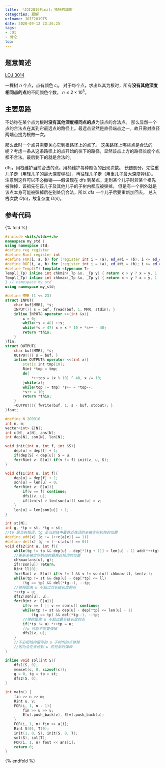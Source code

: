 ```yaml
---
title: 「JOI2019Final」独特的城市
categories: 题解
urlname: JOIF2019T5
date: 2020-09-12 23:36:25
tags:
- JOI
- 树论
top:
---
```


## 题意简述

[LOJ 3014](https://loj.ac/problem/3014)

一棵树 $n$ 个点，点有颜色 $c_i$。
对于每个点，求出以其为根时，所有**没有其他深度相同点的点**的不同颜色个数。
$n\le 2\times 10^5$。

<!-- more -->

## 主要思路

不妨称在某个点为根时**没有其他深度相同点的点**为该点的合法点。
那么显然一个点的合法点在其到它最远点的路径上。最远点显然是直径端点之一，故只需对直径两端点提为根做一次。

那么此时一个点只需要关心它到根路径上的点了。
这条路径上哪些点是合法的呢？考虑一条从这条路径上的点开始的往下的路径，显然该点上方的路径长度个点都不合法。最后剩下的就是合法的。

dfs，用栈维护当前合法的点，用桶维护每种颜色的出现次数。
长链剖分，先往重儿子走（用轻儿子的最大深度弹栈），再往轻儿子走（用重儿子最大深度弹栈）。
注意到这样可以不必撤销——假设现在 dfs 到某点，走到某个儿子时若某个祖先被弹掉，该祖先在该儿子及其他儿子的子树内都应被弹掉。
但是有一个例外就是该点本身可能被弹掉后在别处仍合法，所以 dfs 一个儿子后要重新加回去。
总入栈次数 $O(n)$，故复杂度 $O(n)$。

## 参考代码

{% fold %}
```cpp
#include <bits/stdc++.h>
namespace my_std {
using namespace std;
#define reg register
#define Rint register int
#define FOR(i, a, b) for (register int i = (a), ed_##i = (b); i <= ed_##i; ++i)
#define ROF(i, a, b) for (register int i = (a), ed_##i = (b); i >= ed_##i; --i)
#define Templ(T) template <typename T>
Templ(_Tp) inline int chkmin(_Tp &x, _Tp y) { return x > y ? x = y, 1 : 0; }
Templ(_Tp) inline int chkmax(_Tp &x, _Tp y) { return x < y ? x = y, 1 : 0; }
} // namespace my_std
using namespace my_std;

#define MMR (1 << 23)
struct INPUT{
    char buf[MMR], *s;
    INPUT(){ s = buf, fread(buf, 1, MMR, stdin); }
    inline INPUT& operator >>(int &x){
        x = 0;
        while(*s < 48) ++s;
        while(*s > 47) x = x * 10 + *s++ - 48;
        return *this;
    }
}fin;
struct OUTPUT{
    char buf[MMR], *s;
    OUTPUT(){ s = buf; }
    inline OUTPUT& operator <<(int x){
        static int tmp[10];
        Rint *top = tmp;
        do{
            *++top = (x % 10) ^ 48, x /= 10;
        }while(x);
        while(top != tmp) *s++ = *top--;
        *s++ = 10;
        return *this;
    }
    ~OUTPUT(){ fwrite(buf, 1, s - buf, stdout); }
}fout;

#define N 200010
int n, m;
vector<int> E[N];
int c[N], a[N], ans[N];
int dep[N], son[N], len[N];

void init(int u, int f, int &S){
    dep[u] = dep[f] + 1;
    if(dep[S] < dep[u]) S = u;
    for(Rint v: E[u]) if(v != f) init(v, u, S);
}

void dfs1(int u, int f){
    dep[u] = dep[f] + 1;
    son[u] = len[u] = 0;
    for(Rint v: E[u]){
        if(v == f) continue;
        dfs1(v, u);
        if(len[v] > len[son[u]]) son[u] = v;
    }
    len[u] = len[son[u]] + 1;
}

int st[N];
int g, *tp = st, *tg = st;
//tp 是当前栈顶，tg 是当前栈中最靠近栈顶的未被实际扔掉的位置
#define add(x) (g += (++c[a[x]] == 1))
#define del(x) (g -= (--c[a[x]] == 0))
void dfs2(int u, int f){
    while(tg != tp && dep[u] - dep[*(tg + 1)] > len[u] - 1) add(*++tg);
    //更新未被实际扔掉的最靠近栈顶的位置
    chkmax(ans[u], g);
    if(!son[u]) return;
    Rint ll(0);
    for(Rint v: E[u]) if(v != f && v != son[u]) chkmax(ll, len[v]);
    while(tp != st && dep[u] - dep[*tp] <= ll)
        (tg == tp) && del(*tg--), --tp;
    //弹掉距离 u 不超过次长链长度的点
    *++tp = u;
    dfs2(son[u], u);
    for(Rint v: E[u]){
        if(v == f || v == son[u]) continue;
        while(tp != st && dep[u] - dep[*tp] <= len[u] - 1)
            (tg == tp) && del(*tg--), --tp;
        //弹掉距离 u 不超过最长链长度的点
        if(*tp != u) *++tp = u;
        //u 可能不需要弹掉
        dfs2(v, u);
    }
    //不必把栈内留存的 u 子树内的点弹掉
    //因为会在考虑到 u 的兄弟时弹掉
}

inline void sol(int S){
    dfs1(S, 0);
    memset(c, 0, sizeof(c));
    g = 0, tg = tp = st;
    dfs2(S, 0);
}

int main() {
    fin >> n >> m;
    Rint u, v;
    FOR(i, 1, n - 1){
        fin >> u >> v;
        E[u].push_back(v), E[v].push_back(u);
    }
    FOR(i, 1, n) fin >> a[i];
    Rint S(0), T(0);
    init(1, 0, S), init(S, 0, T);
    sol(S), sol(T);
    FOR(i, 1, n) fout << ans[i];
    return 0;
}
```
{% endfold %}